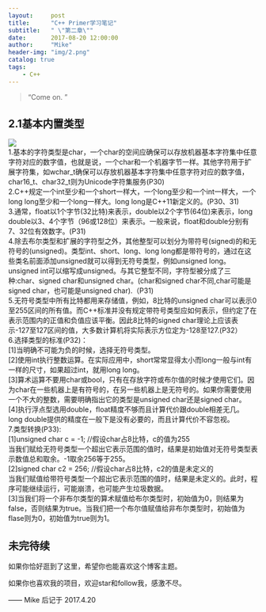 ```yaml
---
layout:     post
title:      "C++ Primer学习笔记"
subtitle:   " \"第二章\""
date:       2017-08-20 12:00:00
author:     "Mike"
header-img: "img/2.png"
catalog: true
tags:
    - C++
---
```


> “Come on. ”

## 2.1基本内置类型

![](http://i.imgur.com/PTkLLwP.png)
<br/>1.基本的字符类型是char，一个char的空间应确保可以存放机器基本字符集中任意字符对应的数字值，也就是说，一个char和一个机器字节一样。其他字符用于扩展字符集，如wchar_t确保可以存放机器基本字符集中任意字符对应的数字值，char16_t、char32_t则为Unicode字符集服务(P30)
<br/>2.C++规定一个int至少和一个short一样大，一个long至少和一个int一样大，一个long long至少和一个long一样大。long long是C++11新定义的。(P30、31)
<br/>3.通常，float以1个字节(32比特)来表示，double以2个字节(64位)来表示，long double以3、4个字节（96或128位）来表示。一般来说，float和double分别有7、32位有效数字。(P31)
<br/>4.除去布尔类型和扩展的字符型之外，其他整型可以划分为带符号(signed)的和无符号的(unsigned)。类型int、short、long、long long都是带符号的，通过在这些类名前面添加unsigned就可以得到无符号类型，例如unsigned long。unsigned int可以缩写成unsigned。与其它整型不同，字符型被分成了三种:char、signed char和unsigned char。(char和signed char不同,char可能是signed char，也可能是unsigned char).（P31)
<br/>5.无符号类型中所有比特都用来存储值，例如，8比特的unsigned char可以表示0至255区间的所有值。而C++标准并没有规定带符号类型应如何表示，但约定了在表示范围内的正值和负值应该平衡。因此8比特的signed char理论上应该表示-127至127区间的值，大多数计算机将实际表示方位定为-128至127.(P32）
<br/>6.选择类型的标准(P32)：
<br/>[1]当明确不可能为负的时候，选择无符号类型。
<br/>[2]使用int执行整数运算。在实际应用中，short常常显得太小而long一般与int有一样的尺寸，如果超过int，就用long long。
<br/>[3]算术运算不要用char或bool，只有在存放字符或布尔值的时候才使用它们。因为char在一些机器上是有符号的，在另一些机器上是无符号的。如果你需要使用一个不大的整数，需要明确指出它的类型是unsigned char还是signed char。
<br/>[4]执行浮点型选用double，float精度不够而且计算代价跟double相差无几。long double提供的精度在一般下是没有必要的，而且计算代价不容忽视。
<br/>7.类型转换(P33):
<br/>[1]unsigned char c = -1; //假设char占8比特，c的值为255
<br/>当我们赋给无符号类型一个超出它表示范围的值时，结果是初始值对无符号类型表示数值总和取余。-1取余256等于255。
<br/>[2]signed char c2 = 256; //假设char占8比特，c2的值是未定义的
<br/>当我们赋值给带符号类型一个超出它表示范围的值时，结果是未定义的。此时，程序可能继续运行，可能崩溃，也可能产生垃圾数据。
<br/>[3]当我们将一个非布尔类型的算术赋值给布尔类型时，初始值为0，则结果为false，否则结果为true。当我们把一个布尔值赋值给非布尔类型时，初始值为flase则为0，初始值为true则为1。


## 未完待续







如果你恰好逛到了这里，希望你也能喜欢这个博客主题。

如果你也喜欢我的项目，欢迎star和follow我，感激不尽。

—— Mike 后记于 2017.4.20